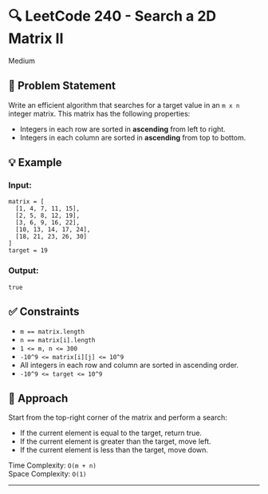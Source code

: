 # 🔍 LeetCode 240 - Search a 2D Matrix II
Medium
## 📝 Problem Statement

Write an efficient algorithm that searches for a target value in an `m x n` integer matrix. This matrix has the following properties:

- Integers in each row are sorted in **ascending** from left to right.
- Integers in each column are sorted in **ascending** from top to bottom.

## 💡 Example

### Input:
```
matrix = [
  [1, 4, 7, 11, 15],
  [2, 5, 8, 12, 19],
  [3, 6, 9, 16, 22],
  [10, 13, 14, 17, 24],
  [18, 21, 23, 26, 30]
]
target = 19
```

### Output:
```
true
```

## ✅ Constraints
- `m == matrix.length`
- `n == matrix[i].length`
- `1 <= m, n <= 300`
- `-10^9 <= matrix[i][j] <= 10^9`
- All integers in each row and column are sorted in ascending order.
- `-10^9 <= target <= 10^9`

## 🚀 Approach

Start from the top-right corner of the matrix and perform a search:
- If the current element is equal to the target, return true.
- If the current element is greater than the target, move left.
- If the current element is less than the target, move down.

Time Complexity: `O(m + n)`  
Space Complexity: `O(1)`

---
